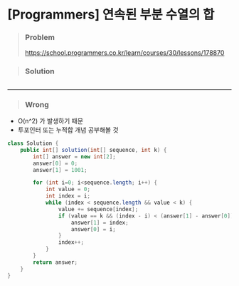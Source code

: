 # [Programmers] 연속된 부분 수열의 합



> ### Problem
>
> https://school.programmers.co.kr/learn/courses/30/lessons/178870
>



> ### Solution

```java

```

---

> ### Wrong
- O(n^2) 가 발생하기 때문 
- 투포인터 또는 누적합 개념 공부해볼 것

```java
class Solution {
    public int[] solution(int[] sequence, int k) {
		int[] answer = new int[2];
		answer[0] = 0;
		answer[1] = 1001;

		for (int i=0; i<sequence.length; i++) {
			int value = 0;
			int index = i;
			while (index < sequence.length && value < k) {
				value += sequence[index];
				if (value == k && (index - i) < (answer[1] - answer[0])) {
					answer[1] = index;
					answer[0] = i;
				}
				index++;
			}
		}
		return answer;
	}
}
```
